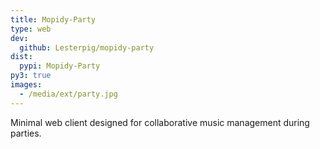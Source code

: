```yaml
---
title: Mopidy-Party
type: web
dev:
  github: Lesterpig/mopidy-party
dist:
  pypi: Mopidy-Party
py3: true
images:
  - /media/ext/party.jpg
---
```


Minimal web client designed for collaborative music management during parties.

